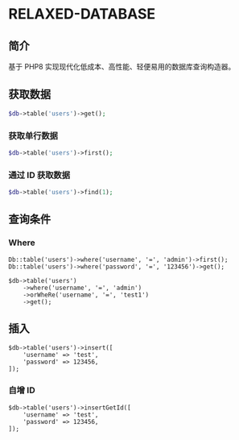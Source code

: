 # RELAXED-DATABASE

## 简介

基于 PHP8 实现现代化低成本、高性能、轻便易用的数据库查询构造器。

## 获取数据

```php
$db->table('users')->get();
```

### 获取单行数据

```php
$db->table('users')->first();
```

### 通过 ID 获取数据

```php
$db->table('users')->find(1);
```

## 查询条件

### Where

```
Db::table('users')->where('username', '=', 'admin')->first();
Db::table('users')->where('password', '=', '123456')->get();

$db->table('users')
    ->where('username', '=', 'admin')
    ->orWheRe('username', '=', 'test1')
    ->get();
```

## 插入

```
$db->table('users')->insert([
    'username' => 'test',
    'password' => 123456,
]);
```

### 自增 ID

```
$db->table('users')->insertGetId([
    'username' => 'test',
    'password' => 123456,
]);
```
